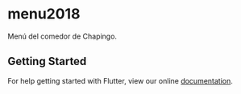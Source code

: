 # menu2018

Menú del comedor de Chapingo.

## Getting Started

For help getting started with Flutter, view our online
[documentation](http://flutter.io/).
